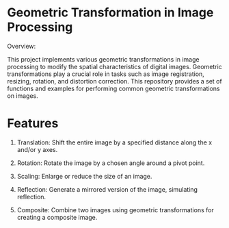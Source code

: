 # Geometric Transformation in Image Processing
Overview: 

This project implements various geometric transformations in image processing to modify the spatial characteristics of digital images. Geometric transformations play a crucial role in tasks such as image registration, resizing, rotation, and distortion correction. This repository provides a set of functions and examples for performing common geometric transformations on images.

# Features
1) Translation: Shift the entire image by a specified distance along the x and/or y axes.

2) Rotation: Rotate the image by a chosen angle around a pivot point.

3) Scaling: Enlarge or reduce the size of an image.

4) Reflection: Generate a mirrored version of the image, simulating reflection.

5) Composite: Combine two images using geometric transformations for creating a composite image.

